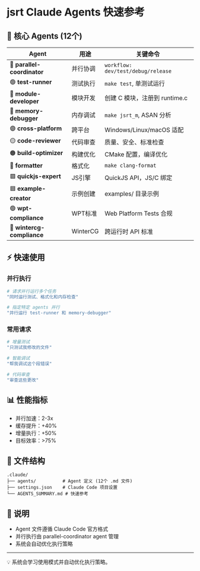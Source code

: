 # jsrt Claude Agents 快速参考

## 🎯 核心 Agents (12个)

| Agent | 用途 | 关键命令 |
|-------|------|---------|
| 🥇 **parallel-coordinator** | 并行协调 | `workflow: dev/test/debug/release` |
| 🟢 **test-runner** | 测试执行 | `make test`, 单测试运行 |
| 🔵 **module-developer** | 模块开发 | 创建 C 模块，注册到 runtime.c |
| 🔴 **memory-debugger** | 内存调试 | `make jsrt_m`, ASAN 分析 |
| 🟣 **cross-platform** | 跨平台 | Windows/Linux/macOS 适配 |
| 🟡 **code-reviewer** | 代码审查 | 质量、安全、标准检查 |
| 🟠 **build-optimizer** | 构建优化 | CMake 配置，编译优化 |
| 🔷 **formatter** | 格式化 | `make clang-format` |
| 🟪 **quickjs-expert** | JS引擎 | QuickJS API，JS/C 绑定 |
| 🟦 **example-creator** | 示例创建 | examples/ 目录示例 |
| 🟢 **wpt-compliance** | WPT标准 | Web Platform Tests 合规 |
| 🔵 **wintercg-compliance** | WinterCG | 跨运行时 API 标准 |

## ⚡ 快速使用

### 并行执行
```bash
# 请求并行运行多个任务
"同时运行测试、格式化和内存检查"

# 指定特定 agents 并行
"并行运行 test-runner 和 memory-debugger"
```

### 常用请求
```bash
# 增量测试
"只测试我修改的文件"

# 智能调试
"帮我调试这个段错误"

# 代码审查
"审查这些更改"
```

## 📊 性能指标

- 并行加速：2-3x
- 缓存提升：+40%
- 增量执行：+50%
- 目标效率：>75%

## 📁 文件结构

```
.claude/
├── agents/          # Agent 定义 (12个 .md 文件)
├── settings.json    # Claude Code 项目设置
└── AGENTS_SUMMARY.md # 快速参考
```

## 🔧 说明

- Agent 文件遵循 Claude Code 官方格式
- 并行执行由 parallel-coordinator agent 管理
- 系统会自动优化执行策略

---
💡 系统会学习使用模式并自动优化执行策略。